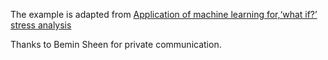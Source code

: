 The example is adapted from [Application of machine learning for,‘what if?’ stress analysis](https://doi.org/10.1177/03093247241293499)

Thanks to Bemin Sheen for private communication.

